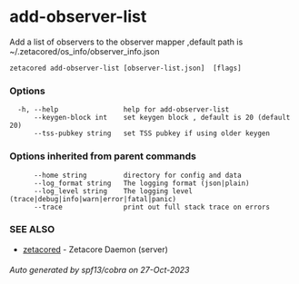 # add-observer-list

Add a list of observers to the observer mapper ,default path is ~/.zetacored/os_info/observer_info.json

```
zetacored add-observer-list [observer-list.json]  [flags]
```

### Options

```
  -h, --help                help for add-observer-list
      --keygen-block int    set keygen block , default is 20 (default 20)
      --tss-pubkey string   set TSS pubkey if using older keygen
```

### Options inherited from parent commands

```
      --home string         directory for config and data 
      --log_format string   The logging format (json|plain) 
      --log_level string    The logging level (trace|debug|info|warn|error|fatal|panic) 
      --trace               print out full stack trace on errors
```

### SEE ALSO

* [zetacored](zetacored.md)	 - Zetacore Daemon (server)

###### Auto generated by spf13/cobra on 27-Oct-2023
